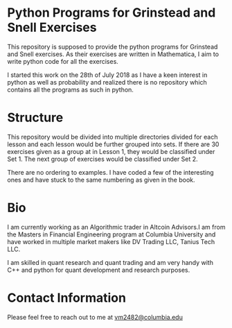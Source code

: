 # Python Programs for Grinstead and Snell Exercises
This repository is supposed to provide the python programs for Grinstead and Snell exercises. As their exercises are written in Mathematica, I aim to write python code for all the exercises.

I started this work on the 28th of July 2018 as I have a keen interest in python as well as probability and realized there is no repository which contains all the programs as such in python.

# Structure

This repository would be divided into multiple directories divided for each lesson and each lesson would be further grouped into sets. If there are 30 exercises given as a group at in Lesson 1, they would be classified under Set 1.
The next group of exercises would be classified under Set 2.

There are no ordering to examples. I have coded a few of the interesting ones and have stuck to the same numbering as given in  the book.

# Bio
I am currently working as an Algorithmic trader in Altcoin Advisors.I am from the Masters in Financial Engineering program at Columbia University and have worked in multiple market makers like DV Trading LLC, Tanius Tech LLC.

I am skilled in quant research and quant trading and am very handy with C++ and python for quant development and research purposes.


# Contact Information
Please feel free to reach out to me at vm2482@columbia.edu
